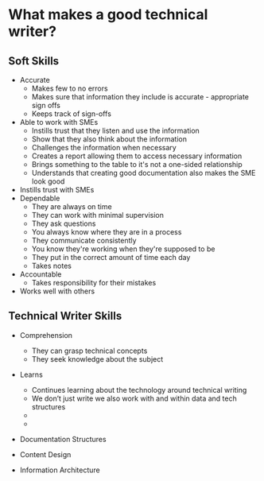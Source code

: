 # What makes a good technical writer?

## Soft Skills

- Accurate
    - Makes few to no errors
    - Makes sure that information they include is accurate - appropriate sign offs
    - Keeps track of sign-offs
- Able to work with SMEs
    - Instills trust that they listen and use the information
    - Show that they also think about the information
    - Challenges the information when necessary
    - Creates a report allowing them to access necessary information
    - Brings something to the table to it's not a one-sided relationship
    - Understands that creating good documentation also makes the SME look good
- Instills trust with SMEs
- Dependable
    - They are always on time
    - They can work with minimal supervision
    - They ask questions
    - You always know where they are in a process
    - They communicate consistently
    - You know they're working when they're supposed to be
    - They put in the correct amount of time each day
    - Takes notes
- Accountable
    - Takes responsibility for their mistakes
- Works well with others

## Technical Writer Skills

- Comprehension
    - They can grasp technical concepts
    - They seek knowledge about the subject
- Learns
    - Continues learning about the technology around technical writing
    - We don’t just write we also work with and within data and tech structures
    - 
    - 

- Documentation Structures
- Content Design
- Information Architecture